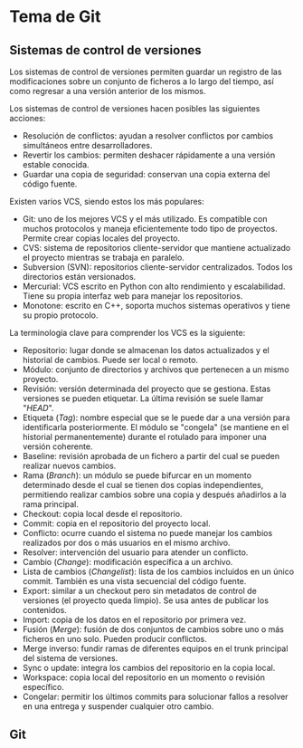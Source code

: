 # Tema de Git

## Sistemas de control de versiones

Los sistemas de control de versiones permiten guardar un registro de las modificaciones sobre un conjunto de ficheros a lo largo del tiempo, así como regresar a una versión anterior de los mismos.

Los sistemas de control de versiones hacen posibles las siguientes acciones:

- Resolución de conflictos: ayudan a resolver conflictos por cambios simultáneos entre desarrolladores.
- Revertir los cambios: permiten deshacer rápidamente a una versión estable conocida.
- Guardar una copia de seguridad: conservan una copia externa del código fuente.

Existen varios VCS, siendo estos los más populares:

- Git: uno de los mejores VCS y el más utilizado. Es compatible con muchos protocolos y maneja eficientemente todo tipo de proyectos. Permite crear copias locales del proyecto.
- CVS: sistema de repositorios cliente-servidor que mantiene actualizado el proyecto mientras se trabaja en paralelo.
- Subversion (SVN): repositorios cliente-servidor centralizados. Todos los directorios están versionados.
- Mercurial: VCS escrito en Python con alto rendimiento y escalabilidad. Tiene su propia interfaz web para manejar los repositorios.
- Monotone: escrito en C++, soporta muchos sistemas operativos y tiene su propio protocolo.

La terminología clave para comprender los VCS es la siguiente:

- Repositorio: lugar donde se almacenan los datos actualizados y el historial de cambios. Puede ser local o remoto.
- Módulo: conjunto de directorios y archivos que pertenecen a un mismo proyecto.
- Revisión: versión determinada del proyecto que se gestiona. Estas versiones se pueden etiquetar. La última revisión se suele llamar "_HEAD_".
- Etiqueta (_Tag_): nombre especial que se le puede dar a una versión para identificarla posteriormente. El módulo se "congela" (se mantiene en el historial permanentemente) durante el rotulado para imponer una versión coherente.
- Baseline: revisión aprobada de un fichero a partir del cual se pueden realizar nuevos cambios.
- Rama (_Branch_): un módulo se puede bifurcar en un momento determinado desde el cual se tienen dos copias independientes, permitiendo realizar cambios sobre una copia y después añadirlos a la rama principal.
- Checkout: copia local desde el repositorio.
- Commit: copia en el repositorio del proyecto local.
- Conflicto: ocurre cuando el sistema no puede manejar los cambios realizados por dos o más usuarios en el mismo archivo.
- Resolver: intervención del usuario para atender un conflicto.
- Cambio (_Change_): modificación específica a un archivo.
- Lista de cambios (_Changelist_): lista de los cambios incluidos en un único commit. También es una vista secuencial del código fuente.
- Export: similar a un checkout pero sin metadatos de control de versiones (el proyecto queda limpio). Se usa antes de publicar los contenidos.
- Import: copia de los datos en el repositorio por primera vez.
- Fusión (_Merge_): fusión de dos conjuntos de cambios sobre uno o más ficheros en uno solo. Pueden producir conflictos.
- Merge inverso: fundir ramas de diferentes equipos en el trunk principal del sistema de versiones.
- Sync o update: integra los cambios del repositorio en la copia local.
- Workspace: copia local del repositorio en un momento o revisión específico.
- Congelar: permitir los últimos commits para solucionar fallos a resolver en una entrega y suspender cualquier otro cambio.

## Git
